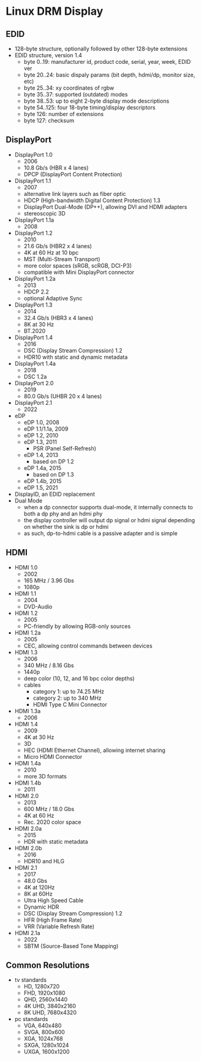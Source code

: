Linux DRM Display
=================

## EDID

- 128-byte structure, optionally followed by other 128-byte extensions
- EDID structure, version 1.4
  - byte 0..19: manufacturer id, product code, serial, year, week, EDID ver
  - byte 20..24: basic dispaly params (bit depth, hdmi/dp, monitor size, etc)
  - byte 25..34: xy coordinates of rgbw
  - byte 35..37: supported (outdated) modes
  - byte 38..53: up to eight 2-byte display mode descriptions
  - byte 54..125: four 18-byte timing/display descriptors
  - byte 126: number of extensions
  - byte 127: checksum

## DisplayPort

- DisplayPort 1.0
  - 2006
  - 10.8 Gb/s (HBR x 4 lanes)
  - DPCP (DisplayPort Content Protection)
- DisplayPort 1.1
  - 2007
  - alternative link layers such as fiber optic
  - HDCP (High-bandwidth Digital Content Protection) 1.3
  - DisplayPort Dual-Mode (DP++), allowing DVI and HDMI adapters
  - stereoscopic 3D
- DisplayPort 1.1a
  - 2008
- DisplayPort 1.2
  - 2010
  - 21.6 Gb/s (HBR2 x 4 lanes)
  - 4K at 60 Hz at 10 bpc
  - MST (Multi-Stream Transport)
  - more color spaces (sRGB, scRGB, DCI-P3)
  - compatible with Mini DisplayPort connector
- DisplayPort 1.2a
  - 2013
  - HDCP 2.2
  - optional Adaptive Sync
- DisplayPort 1.3
  - 2014
  - 32.4 Gb/s (HBR3 x 4 lanes)
  - 8K at 30 Hz
  - BT.2020
- DisplayPort 1.4
  - 2016
  - DSC (Display Stream Compression) 1.2
  - HDR10 with static and dynamic metadata
- DisplayPort 1.4a
  - 2018
  - DSC 1.2a
- DisplayPort 2.0
  - 2019
  - 80.0 Gb/s (UHBR 20 x 4 lanes)
- DisplayPort 2.1
  - 2022
- eDP
  - eDP 1.0, 2008
  - eDP 1.1/1.1a, 2009
  - eDP 1.2, 2010
  - eDP 1.3, 2011
    - PSR (Panel Self-Refresh)
  - eDP 1.4, 2013
    - based on DP 1.2
  - eDP 1.4a, 2015
    - based on DP 1.3
  - eDP 1.4b, 2015
  - eDP 1.5, 2021
- DisplayID, an EDID replacement
- Dual Mode
  - when a dp connector supports dual-mode, it internally connects to both a
    dp phy and an hdmi phy
  - the display controller will output dp signal or hdmi signal depending on
    whether the sink is dp or hdmi
  - as such, dp-to-hdmi cable is a passive adapter and is simple

## HDMI

- HDMI 1.0
  - 2002
  - 165 MHz / 3.96 Gbs
  - 1080p
- HDMI 1.1
  - 2004
  - DVD-Audio
- HDMI 1.2
  - 2005
  - PC-friendly by allowing RGB-only sources
- HDMI 1.2a
  - 2005
  - CEC, allowing control commands between devices
- HDMI 1.3
  - 2006
  - 340 MHz / 8.16 Gbs
  - 1440p
  - deep color (10, 12, and 16 bpc color depths)
  - cables
    - category 1: up to 74.25 MHz
    - category 2: up to 340 MHz
    - HDMI Type C Mini Connector
- HDMI 1.3a
  - 2006
- HDMI 1.4
  - 2009
  - 4K at 30 Hz
  - 3D
  - HEC (HDMI Ethernet Channel), allowing internet sharing
  - Micro HDMI Connector
- HDMI 1.4a
  - 2010
  - more 3D formats
- HDMI 1.4b
  - 2011
- HDMI 2.0
  - 2013
  - 600 MHz / 18.0 Gbs
  - 4K at 60 Hz
  - Rec. 2020 color space
- HDMI 2.0a
  - 2015
  - HDR with static metadata
- HDMI 2.0b
  - 2016
  - HDR10 and HLG
- HDMI 2.1
  - 2017
  - 48.0 Gbs
  - 4K at 120Hz
  - 8K at 60Hz
  - Ultra High Speed Cable
  - Dynamic HDR
  - DSC (Display Stream Compression) 1.2
  - HFR (High Frame Rate)
  - VRR (Variable Refresh Rate)
- HDMI 2.1a
  - 2022
  - SBTM (Source-Based Tone Mapping)

## Common Resolutions

- tv standards
  - HD, 1280x720
  - FHD, 1920x1080
  - QHD, 2560x1440
  - 4K UHD, 3840x2160
  - 8K UHD, 7680x4320
- pc standards
  - VGA, 640x480
  - SVGA, 800x600
  - XGA, 1024x768
  - SXGA, 1280x1024
  - UXGA, 1600x1200
